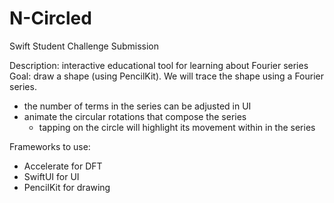 # N-Circled
 Swift Student Challenge Submission

Description: interactive educational tool for learning about Fourier series
Goal: draw a shape (using PencilKit). We will trace the shape using a Fourier series.
- the number of terms in the series can be adjusted in UI
- animate the circular rotations that compose the series
	- tapping on the circle will highlight its movement within in the series

Frameworks to use:
- Accelerate for DFT
- SwiftUI for UI
- PencilKit for drawing